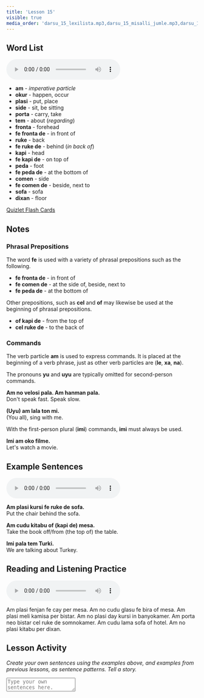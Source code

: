 ```yaml
---
title: 'Lesson 15'
visible: true
media_order: 'darsu_15_lexilista.mp3,darsu_15_misalli_jumle.mp3,darsu_15_doxoli_abyasa.mp3'
---
```


## Word List

<audio controls>
 <source src="/darsu/15/darsu_15_lexilista.mp3" type="audio/mp3" />
 <p>Your user agent does not support the HTML5 Audio element.</p>
</audio>

* **am** - _imperative particle_
* **okur** - happen, occur
* **plasi** - put, place
* **side** - sit, be sitting 
* **porta** - carry, take
* **tem** - about (_regarding_)
* **fronta** - forehead
 * **fe fronta de** - in front of 
* **ruke** - back
 * **fe ruke de** - behind (_in back of_)
* **kapi** - head
 * **fe kapi de** - on top of 
* **peda** - foot
 * **fe peda de** - at the bottom of 
* **comen** - side
 * **fe comen de** - beside, next to
* **sofa** - sofa
* **dixan** - floor

[Quizlet Flash Cards](https://quizlet.com/562331011/globasa-101-lesson-15-flash-cards/) 

## Notes
### Phrasal Prepositions

The word **fe** is used with a variety of phrasal prepositions such as the following. 

* **fe fronta de** - in front of  
* **fe comen de** - at the side of, beside, next to
* **fe peda de** - at the bottom of  

Other prepositions, such as **cel** and **of** may likewise be used at the beginning of phrasal prepositions.

* **of kapi de** - from the top of  
* **cel ruke de** - to the back of

### Commands

The verb particle **am** is used to express commands. It is placed at the beginning of a verb phrase, just as other verb particles are (**le**, **xa**, **na**). 

The pronouns **yu** and **uyu** are typically omitted for second-person commands. 

**Am no velosi pala. Am hanman pala.**   
Don't speak fast. Speak slow. 

**(Uyu) am lala ton mi.**  
(You all), sing with me.

With the first-person plural (**imi**) commands, **imi** must always be used.

**Imi am oko filme.**  
Let's watch a movie.

## Example Sentences

<audio controls>
 <source src="/darsu/15/darsu_15_misalli_jumle.mp3" type="audio/mp3" />
 <p>Your user agent does not support the HTML5 Audio element.</p>
</audio>

**Am plasi kursi fe ruke de sofa.**  
Put the chair behind the sofa.

**Am cudu kitabu of (kapi de) mesa.**  
Take the book off/from (the top of) the table.

**Imi pala tem Turki.**  
We are talking about Turkey.

## Reading and Listening Practice

<audio controls>
 <source src="/darsu/15/darsu_15_doxoli_abyasa.mp3" type="audio/mp3" />
 <p>Your user agent does not support the HTML5 Audio element.</p>
</audio>

Am plasi fenjan fe cay per mesa. Am no cudu glasu fe bira of mesa. Am plasi meli kamisa per bistar. Am no plasi day kursi in banyokamer. Am porta neo bistar cel ruke de somnokamer. Am cudu lama sofa of hotel. Am no plasi kitabu per dixan. 
 
 ## Lesson Activity
 
_Create your own sentences using the examples above, and examples from previous lessons, as sentence patterns. Tell a story._

<textarea width="100%" spellcheck="false" placeholder="Type your own sentences here."></textarea>